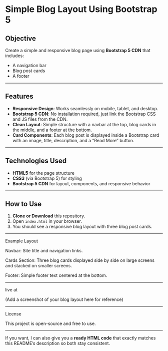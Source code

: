 # Simple Blog Layout Using Bootstrap 5

## Objective
Create a simple and responsive blog page using **Bootstrap 5 CDN** that includes:
- A navigation bar
- Blog post cards
- A footer

---

## Features
- **Responsive Design**: Works seamlessly on mobile, tablet, and desktop.
- **Bootstrap 5 CDN**: No installation required, just link the Bootstrap CSS and JS files from the CDN.
- **Clean Layout**: Simple structure with a navbar at the top, blog cards in the middle, and a footer at the bottom.
- **Card Components**: Each blog post is displayed inside a Bootstrap card with an image, title, description, and a “Read More” button.

---

## Technologies Used
- **HTML5** for the page structure
- **CSS3** (via Bootstrap 5) for styling
- **Bootstrap 5 CDN** for layout, components, and responsive behavior

---

## How to Use
1. **Clone or Download** this repository.
2. Open `index.html` in your browser.
3. You should see a responsive blog layout with three blog post cards.

---
Example Layout

Navbar: Site title and navigation links.

Cards Section: Three blog cards displayed side by side on large screens and stacked on smaller screens.

Footer: Simple footer text centered at the bottom.

---

live at

(Add a screenshot of your blog layout here for reference)


---

License

This project is open-source and free to use.

---

If you want, I can also give you a **ready HTML code** that exactly matches this README’s description so both stay consistent.
